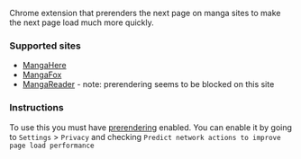 Chrome extension that prerenders the next page on manga sites to make the next page load much more quickly.

### Supported sites

* [MangaHere](http://www.mangahere.com/)
* [MangaFox](http://mangafox.me/)
* [MangaReader](http://www.mangareader.net/) - note: prerendering seems to be blocked on this site

### Instructions

To use this you must have [prerendering](https://developers.google.com/chrome/whitepapers/prerender) enabled. You can enable it by going to `Settings` > `Privacy` and checking `Predict network actions to improve page load performance`
